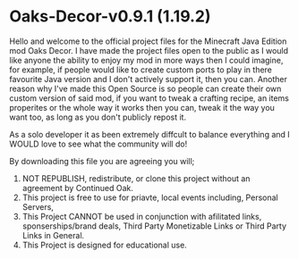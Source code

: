 # Oaks-Decor-v0.9.1 (1.19.2)

Hello and welcome to the official project files for the Minecraft Java Edition mod Oaks Decor. I have made the project 
files open to the public as I would like anyone the ability to enjoy my mod in more ways then I could imagine, for example, if people would like to create custom ports to play in there 
favourite Java version and I don't actively support it, then you can. Another reason why I've made this Open Source is so people can create their own custom version of said mod,
if you want to tweak a crafting recipe, an items properites or the whole way it works then you can, tweak it the way you want too, as long as you don't publicly repost it.

As a solo developer it as been extremely diffcult to balance everything and I WOULD love to see what the community will do!

By downloading this file you are agreeing you will;

1) NOT REPUBLISH, redistribute, or clone this project without an agreement by Continued Oak.
2) This project is free to use for priavte, local events including, Personal Servers, 
3) This Project CANNOT be used in conjunction with afilitated links, sponserships/brand deals, Third Party Monetizable Links or Third Party Links in General.
4) This Project is designed for educational use.
